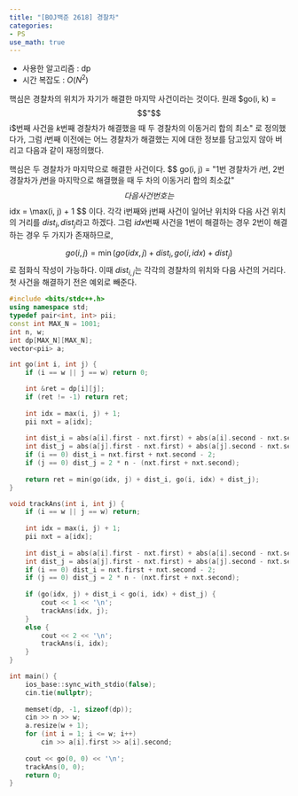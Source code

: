 ```yaml
---
title: "[BOJ백준 2618] 경찰차"
categories:
- PS
use_math: true
---
```


- 사용한 알고리즘 : dp
- 시간 복잡도 : $O\left( N^{2} \right)$

핵심은 경찰차의 위치가 자기가 해결한 마지막 사건이라는 것이다.
원래 $go(i, k) = $$"$$i$번째 사건을 $k$번째 경찰차가 해결했을 때 두 경찰차의 이동거리 합의 최소" 로 정의했다가,
그럼 $i$번째 이전에는 어느 경찰차가 해결했는 지에 대한 정보를 담고있지 않아 버리고 다음과 같이 재정의했다.

핵심은 두 경찰차가 마지막으로 해결한 사건이다.
$$
go(i, j) = "$1$번 경찰차가 $i$번, $2$번 경찰차가 $j$번을 마지막으로 해결했을 때 두 차의 이동거리 합의 최소값"
$$
다음 사건 번호는 
$$
idx = \max(i, j) + 1
$$ 
이다.
각각 i번째와 j번째 사건이 일어난 위치와 다음 사건 위치의 거리를 $dist_i, dist_j$라고 하겠다.
그럼 $idx$번째 사건을 1번이 해결하는 경우 2번이 해결하는 경우 두 가지가 존재하므로,

$$
go(i, j) = \min(go(idx, j) + dist_i, go(i, idx) + dist_j)
$$ 
로 점화식 작성이 가능하다.
이때 $dist_{i, j}$는 각각의 경찰차의 위치와 다음 사건의 거리다.
첫 사건을 해결하기 전은 예외로 빼준다.

```c++
#include <bits/stdc++.h>
using namespace std;
typedef pair<int, int> pii;
const int MAX_N = 1001;
int n, w;
int dp[MAX_N][MAX_N];
vector<pii> a;

int go(int i, int j) {
	if (i == w || j == w) return 0;

	int &ret = dp[i][j];
	if (ret != -1) return ret;
	
	int idx = max(i, j) + 1;
	pii nxt = a[idx];
	
	int dist_i = abs(a[i].first - nxt.first) + abs(a[i].second - nxt.second);
	int dist_j = abs(a[j].first - nxt.first) + abs(a[j].second - nxt.second);
	if (i == 0) dist_i = nxt.first + nxt.second - 2;
	if (j == 0) dist_j = 2 * n - (nxt.first + nxt.second);
	
	return ret = min(go(idx, j) + dist_i, go(i, idx) + dist_j);
}

void trackAns(int i, int j) {
	if (i == w || j == w) return;
	
	int idx = max(i, j) + 1;
	pii nxt = a[idx];
	
	int dist_i = abs(a[i].first - nxt.first) + abs(a[i].second - nxt.second);
	int dist_j = abs(a[j].first - nxt.first) + abs(a[j].second - nxt.second);
	if (i == 0) dist_i = nxt.first + nxt.second - 2;
	if (j == 0) dist_j = 2 * n - (nxt.first + nxt.second);
	
	if (go(idx, j) + dist_i < go(i, idx) + dist_j) {
		cout << 1 << '\n';
		trackAns(idx, j);
	}
	else {
		cout << 2 << '\n';
		trackAns(i, idx);
	}
}

int main() {
	ios_base::sync_with_stdio(false);
  	cin.tie(nullptr);
	
	memset(dp, -1, sizeof(dp));
	cin >> n >> w;
	a.resize(w + 1);
	for (int i = 1; i <= w; i++) 
		cin >> a[i].first >> a[i].second;
	
	cout << go(0, 0) << '\n';
	trackAns(0, 0);
	return 0;
}

```
